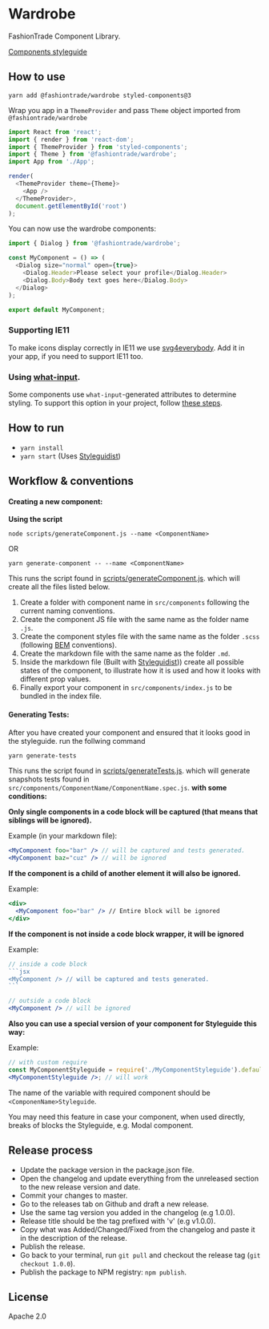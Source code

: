 # Wardrobe

FashionTrade Component Library.

[Components styleguide](http://wardrobe.fashiontrade.com)

## How to use

`yarn add @fashiontrade/wardrobe styled-components@3`

Wrap you app in a `ThemeProvider` and pass `Theme` object imported from `@fashiontrade/wardrobe`

```js
import React from 'react';
import { render } from 'react-dom';
import { ThemeProvider } from 'styled-components';
import { Theme } from '@fashiontrade/wardrobe';
import App from './App';

render(
  <ThemeProvider theme={Theme}>
    <App />
  </ThemeProvider>,
  document.getElementById('root')
);
```

You can now use the wardrobe components:

```js
import { Dialog } from '@fashiontrade/wardrobe';

const MyComponent = () => (
  <Dialog size="normal" open={true}>
    <Dialog.Header>Please select your profile</Dialog.Header>
    <Dialog.Body>Body text goes here</Dialog.Body>
  </Dialog>
);

export default MyComponent;
```

### Supporting IE11

To make icons display correctly in IE11 we use [svg4everybody](https://github.com/jonathantneal/svg4everybody).
Add it in your app, if you need to support IE11 too.

### Using [what-input](https://github.com/ten1seven/what-input).

Some components use `what-input`-generated attributes to determine styling. To support this option in your project, follow [these steps](https://github.com/ten1seven/what-input#installing). 

## How to run

- `yarn install`
- `yarn start` (Uses [Styleguidist](https://github.com/styleguidist/react-styleguidist))

## Workflow & conventions

#### Creating a new component:

**Using the script**

`node scripts/generateComponent.js --name <ComponentName>`

OR

`yarn generate-component -- --name <ComponentName>`

This runs the script found in [scripts/generateComponent.js](scripts/generateComponent.js). which will create all the files listed below.

1.  Create a folder with component name in `src/components` following the current naming conventions.
2.  Create the component JS file with the same name as the folder name `.js`.
3.  Create the component styles file with the same name as the folder `.scss` (following [BEM](http://getbem.com/) conventions).
4.  Create the markdown file with the same name as the folder `.md`.
5.  Inside the markdown file (Built with [Styleguidist](https://github.com/styleguidist/react-styleguidist))) create all possible states of the component, to illustrate how it is used and how it looks with different prop values.
6.  Finally export your component in `src/components/index.js` to be bundled in the index file.

#### Generating Tests:

After you have created your component and ensured that it looks good in the styleguide. run the follwing command

```sh
yarn generate-tests
```

This runs the script found in [scripts/generateTests.js](scripts/generateTests.js). which will generate snapshots tests found in `src/components/ComponentName/ComponentName.spec.js`. **with some conditions:**

**Only single components in a code block will be captured (that means that siblings will be ignored).**

Example (in your markdown file):

```jsx
<MyComponent foo="bar" /> // will be captured and tests generated.
<MyComponent baz="cuz" /> // will be ignored
```

**If the component is a child of another element it will also be ignored.**

Example:

```jsx
<div>
  <MyComponent foo="bar" /> // Entire block will be ignored
</div>
```

**If the component is not inside a code block wrapper, it will be ignored**

Example:

````jsx
// inside a code block
```jsx
<MyComponent /> // will be captured and tests generated.
```

// outside a code block
<MyComponent /> // will be ignored
````

**Also you can use a special version of your component for Styleguide this way:**

Example:

```jsx
// with custom require
const MyComponentStyleguide = require('./MyComponentStyleguide').default;
<MyComponentStyleguide />; // will work
```

The name of the variable with required component should be `<ComponenName>Styleguide`.

You may need this feature in case your component, when used directly, breaks of blocks
the Styleguide, e.g. Modal component.

## Release process

- Update the package version in the package.json file.
- Open the changelog and update everything from the unreleased section to the new release version and date.
- Commit your changes to master.
- Go to the releases tab on Github and draft a new release.
- Use the same tag version you added in the changelog (e.g 1.0.0).
- Release title should be the tag prefixed with 'v' (e.g v1.0.0).
- Copy what was Added/Changed/Fixed from the changelog and paste it in the description of the release.
- Publish the release.
- Go back to your terminal, run `git pull` and checkout the release tag (`git checkout 1.0.0`).
- Publish the package to NPM registry: `npm publish`.

## License

Apache 2.0
